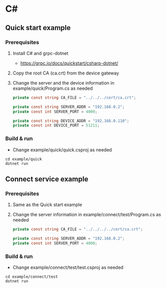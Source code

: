 # C# 

## Quick start example

### Prerequisites

1. Install C# and grpc-dotnet
   
     * https://grpc.io/docs/quickstart/csharp-dotnet/


2. Copy the root CA (ca.crt) from the device gateway
3. Change the server and the device information in example/quick/Program.cs as needed

    ```C#
    private const string CA_FILE = "../../../cert/ca.crt";

    private const string SERVER_ADDR = "192.168.0.2";
    private const int SERVER_PORT = 4000;

    private const string DEVICE_ADDR = "192.168.0.110";
    private const int DEVICE_PORT = 51211;
    ```



### Build & run

* Change example/quick/quick.csproj as needed

```
cd example/quick
dotnet run
```

## Connect service example

### Prerequisites

1. Same as the Quick start example
2. Change the server information in example/connect/test/Program.cs as needed

    ```C#
    private const string CA_FILE = "../../../../cert/ca.crt";

    private const string SERVER_ADDR = "192.168.0.2";
    private const int SERVER_PORT = 4000;
    ```

### Build & run

* Change example/connect/test/test.csproj as needed

```
cd example/connect/test
dotnet run
```
